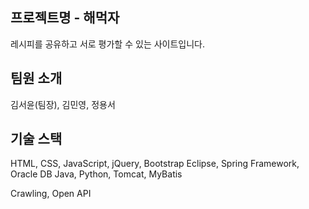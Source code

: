 
프로젝트명 - 해먹자
-----------------------------------------
레시피를 공유하고 서로 평가할 수 있는 사이트입니다.


팀원 소개
-----------------------------------------
김서윤(팀장), 김민영, 정용서


기술 스택
-----------------------------------------
HTML, CSS, JavaScript, jQuery, Bootstrap
Eclipse, Spring Framework, Oracle DB
Java, Python, Tomcat, MyBatis

Crawling, Open API
